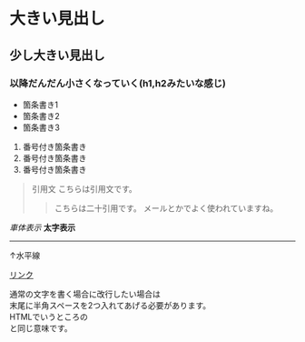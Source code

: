# 大きい見出し
## 少し大きい見出し
### 以降だんだん小さくなっていく(h1,h2みたいな感じ)

- 箇条書き1
- 箇条書き2
- 箇条書き3

1. 番号付き箇条書き
1. 番号付き箇条書き
1. 番号付き箇条書き

> 引用文
> こちらは引用文です。
>> こちらは二十引用です。
>> メールとかでよく使われていますね。

*車体表示*
**太字表示**


---
↑水平線

[リンク](https://www.morijyobi.ac.jp)

通常の文字を書く場合に改行したい場合は  
末尾に半角スペースを2つ入れてあげる必要があります。  
HTMLでいうところの<br>と同じ意味です。
